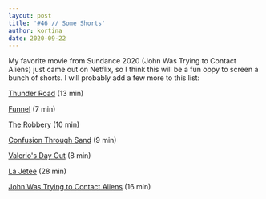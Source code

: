 ```yaml
---
layout: post
title: '#46 // Some Shorts'
author: kortina
date: 2020-09-22
---
```


My favorite movie from Sundance 2020 (John Was Trying to Contact Aliens) just came out on Netflix, so I think this will be a fun oppy to screen a bunch of shorts. I will probably add a few more to this list:

[Thunder Road](https://vimeo.com/174957219) (13 min)

[Funnel](https://vimeo.com/125551582) (7 min)

[The Robbery](https://vimeo.com/205973976) (10 min)

[Confusion Through Sand](https://vimeo.com/117249231) (9 min)

[Valerio's Day Out](https://youtu.be/JSBn7lrsg8g) (8 min)

[La Jetee](https://vimeo.com/309034119) (28 min)

[John Was Trying to Contact Aliens](https://www.netflix.com/title/81252991) (16 min)
